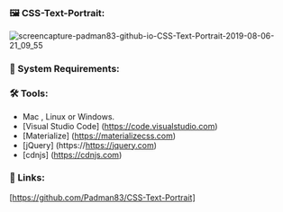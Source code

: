 ### 🖼️ CSS-Text-Portrait:

![screencapture-padman83-github-io-CSS-Text-Portrait-2019-08-06-21_09_55](https://user-images.githubusercontent.com/45048950/65160674-bdf64c80-da68-11e9-9ef0-799b698715bd.png)

### 🧰 System Requirements:
### 🛠️ Tools:

* Mac , Linux or Windows.
* [Visual Studio Code] (https://code.visualstudio.com)
* [Materialize] (https://materializecss.com)
* [jQuery] (https://https://jquery.com)
* [cdnjs] (https://cdnjs.com)

### 🔗 Links:

[https://github.com/Padman83/CSS-Text-Portrait]
